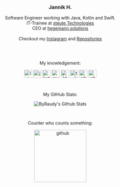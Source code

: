 <br />
<p align="center">

  <h3 align="center">Jannik H.</h3>
  <p align="center">
    Software Engineer working with Java, Kotlin and Swift.<br>
    IT-Trainee at <a href="https://www.steute.com">steute Technologies</a><br>
    CEO at <a href="https://hegemann.solutions">hegemann.solutions</a>
    <br>
    <br>
    Checkout my <a href="https://www.instagram.com/anwalt.jannik/">Instagram</a>
    and 
    <a href="https://github.com/ByRaudy?tab=repositories">Repositories</a>
    </p>
  <br>
  <br>
  <p align="center">
  My knowledgement:
    <div align="center">
  <img align="center" alt="intellij" width="26px" src="https://cdn.iconscout.com/icon/free/png-512/intellij-idea-569199.png">
  
  <img align="center" alt="java" width="26px" src="https://cdn-icons-png.flaticon.com/512/226/226777.png">
  
  <img align="center" alt="kotlin" width="26px" src="https://upload-icon.s3.us-east-2.amazonaws.com/uploads/icons/png/18852341021548218200-512.png">
  
  <img align="center" alt="mysql" width="26px" src="https://cdn-icons-png.flaticon.com/512/288/288880.png">
  
  <img align="center" alt="html" width="26px" src="https://cdn-icons-png.flaticon.com/512/136/136528.png">
  
  <img align="center" alt="tailwindcss" width="26px" src="https://raw.githubusercontent.com/tailwindlabs/tailwindcss/HEAD/.github/logo-dark.svg">
      
  <!--<img align="center" alt="css" width="26px" src="https://cdn-icons-png.flaticon.com/512/136/136527.png">
  
  <img align="center" alt="php" width="26px" src="https://cdn-icons-png.flaticon.com/512/2721/2721652.png">-->
  
  <img align="center" alt="git" width="26px" src="https://cdn-icons-png.flaticon.com/512/1240/1240970.png">
  
  <img align="center" alt="github" width="26px" src="https://cdn-icons-png.flaticon.com/512/733/733609.png">
  </div>
  </p>
  <br>
  <p align="center">
  My GitHub Stats:
    <div align="center">
  <img align="center" src="https://github-readme-stats.anuraghazra1.vercel.app/api?username=jxnnikdev&include_all_commits=true&show_icons=true&theme=nord&count_private=true" alt="ByRaudy's Github Stats" />
  </div>
  </p>
  <br>
  <p align="center">
  Counter who counts something:
    <div align="center">
  <img align="center" alt="github" width="170px" src="https://profile-counter.glitch.me/ByRaudy/count.svg">
  </div>
  </p> 
</p>
